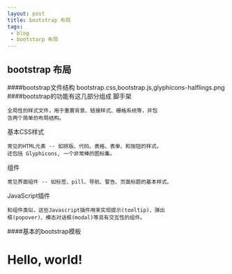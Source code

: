 ```yaml
---
layout: post
title: bootstrap 布局
tags:
 - blog
 - bootstarp 布局
---
```



## bootstrap 布局

####bootstrap文件结构
    bootstrap.css,bootstrap.js,glyphicons-halflings.png
####bootstrap的功能有这几部分组成
脚手架

	全局性的样式文件，用于重置背景、链接样式、栅格系统等，并包
	含两个简单的布局结构。

基本CSS样式

	常见的HTML元素 -- 如排版、代码、表格、表单、和按钮的样式。
	还包括 Glyphicons, 一个非常棒的图标集。

组件

	常见界面组件 -- 如标签、pill、导航、警告、页面标题的基本样式。

JavaScript插件

	和组件类似，这些Javascript插件用来实现提示(tooltip)、弹出
	框(popover)、模态对话框(modal)等具有交互性的组件。
####基本的bootstrap模板
	<!DOCTYPE html>
	<html>
	  <head>
	    <title>Bootstrap 101 Template</title>
	    <meta name="viewport" content="width=device-width, initial-scale=1.0">
	    <!-- Bootstrap -->
	    <link href="css/bootstrap.min.css" rel="stylesheet" media="screen">
	  </head>
	  <body>
	    <h1>Hello, world!</h1>
	    <script src="http://code.jquery.com/jquery.js"></script>
	    <script src="js/bootstrap.min.js"></script>
	  </body>
	</html>
